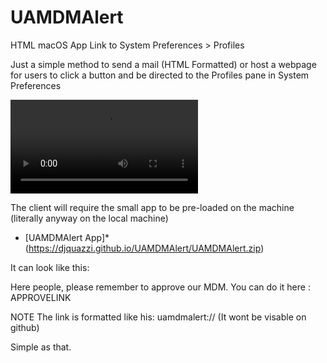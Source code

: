 # UAMDMAlert
HTML macOS App Link to System Preferences > Profiles

Just a simple method to send a mail (HTML Formatted) or host a webpage for users to click a button and be directed to the Profiles pane in System Preferences


![](https://djquazzi.github.io/uamdmalert/UAMDMAlert.m4v)


The client will require the small app to be pre-loaded on the machine (literally anyway on the local machine)
* [UAMDMAlert App]* (https://djquazzi.github.io/UAMDMAlert/UAMDMAlert.zip)

It can look like this:

Here people, please remember to approve our MDM. You can do it here : APPROVELINK

NOTE The link is formatted like his: uamdmalert:// (It wont be visable on github)

Simple as that.

